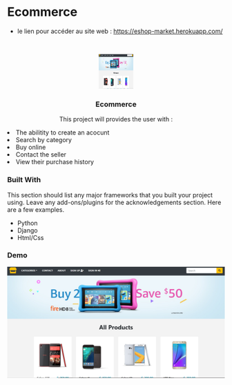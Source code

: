 # Ecommerce 

- le lien pour accéder au site web : https://eshop-market.herokuapp.com/



<!-- PROJECT LOGO -->
<br />
<p align="center">
  <a href="https://github.com/othneildrew/Best-README-Template">
    <img src="shop.png" alt="Logo" width="80" height="80">
  </a>

  <h3 align="center">Ecommerce</h3>

  <p align="center">
    This project will provides the user with :
    <li> The abilitity to create an acocunt </li>
    <li> Search by category </li>
    <li> Buy online </li>
    <li> Contact the seller </li>
    <li> View their purchase history </li>
  </p>
</p>




### Built With

This section should list any major frameworks that you built your project using. Leave any add-ons/plugins for the acknowledgements section. Here are a few examples.
* Python
* Django
* Html/Css

### Demo

<img src="shop.png" alt="Logo">


